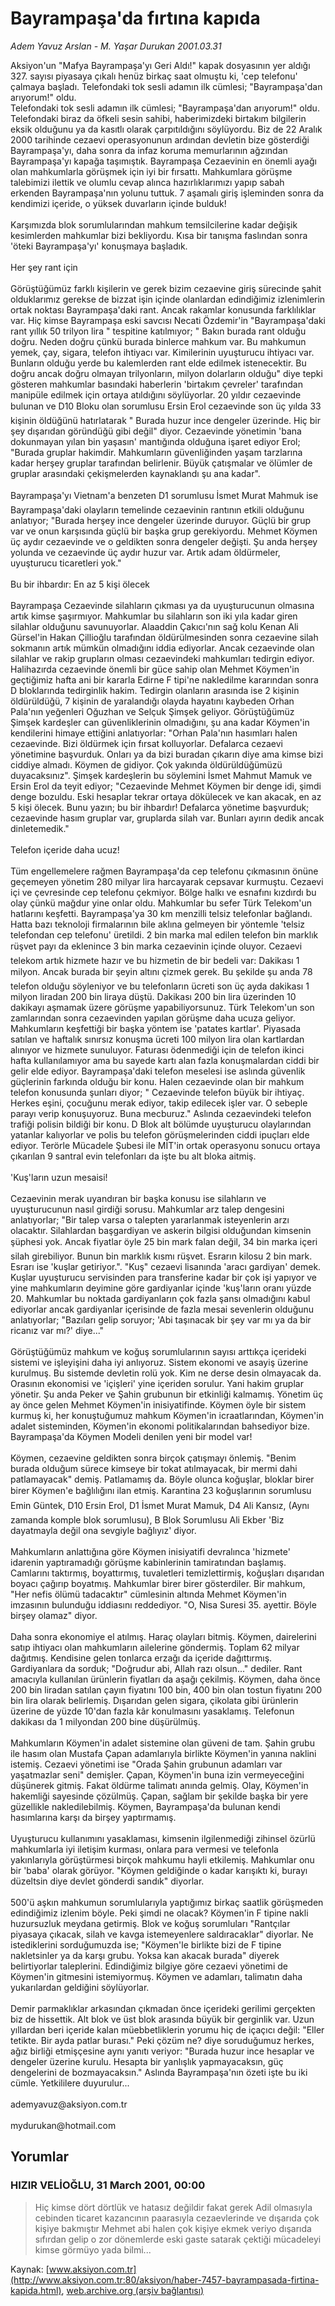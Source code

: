 # Bayrampaşa'da fırtına kapıda

*Adem Yavuz Arslan - M. Yaşar Durukan 2001.03.31*

<div class="news-detail-text-todays">
 <div>
 </div>
 <div>
 </div>
 <div id="newsSpot">
  <font class="detail-spot">
   Aksiyon'un "Mafya Bayrampaşa'yı Geri Aldı!" kapak dosyasının yer aldığı 327. sayısı piyasaya çıkalı henüz birkaç saat olmuştu ki, 'cep telefonu' çalmaya başladı. Telefondaki tok sesli adamın ilk cümlesi; "Bayrampaşa'dan arıyorum!" oldu.
  </font>
 </div>
 <div id="newsText">
  <font class="detail-text">
   Telefondaki tok sesli adamın ilk cümlesi; "Bayrampaşa'dan arıyorum!" oldu. Telefondaki biraz da öfkeli sesin sahibi, haberimizdeki birtakım bilgilerin eksik olduğunu ya da kasıtlı olarak çarpıtıldığını söylüyordu. Biz de 22 Aralık 2000 tarihinde cezaevi operasyonunun ardından devletin bize gösterdiği Bayrampaşa'yı, daha sonra da infaz koruma memurlarının ağzından Bayrampaşa'yı kapağa taşımıştık. Bayrampaşa Cezaevinin en önemli ayağı olan mahkumlarla görüşmek için iyi bir fırsattı. Mahkumlara görüşme talebimizi ilettik ve olumlu cevap alınca hazırlıklarımızı yapıp sabah erkenden Bayrampaşa'nın yolunu tuttuk. 7 aşamalı giriş işleminden sonra da kendimizi içeride, o yüksek duvarların içinde bulduk!
   <br/>
   <br/>
   Karşımızda blok sorumlularından mahkum temsilcilerine kadar değişik kesimlerden mahkumlar bizi bekliyordu. Kısa bir tanışma faslından sonra 'öteki Bayrampaşa'yı' konuşmaya başladık.
   <br/>
   <br/>
   Her şey rant için
   <br/>
   <br/>
   Görüştüğümüz farklı kişilerin ve gerek bizim cezaevine giriş sürecinde şahit olduklarımız gerekse de bizzat işin içinde olanlardan edindiğimiz izlenimlerin ortak noktası Bayrampaşa'daki rant. Ancak rakamlar konusunda farklılıklar var. Hiç kimse Bayrampaşa eski savcısı Necati Özdemir'in "Bayrampaşa'daki rant yıllık 50 trilyon lira " tespitine katılmıyor; " Bakın burada rant olduğu doğru. Neden doğru çünkü burada binlerce mahkum var. Bu mahkumun yemek, çay, sigara, telefon ihtiyacı var. Kimilerinin uyuşturucu ihtiyacı var. Bunların olduğu yerde bu kalemlerden rant elde edilmek istenecektir. Bu doğru ancak doğru olmayan trilyonların, milyon dolarların olduğu" diye tepki gösteren mahkumlar basındaki haberlerin 'birtakım çevreler' tarafından manipüle edilmek için ortaya atıldığını söylüyorlar. 20 yıldır cezaevinde bulunan ve D10 Bloku olan sorumlusu Ersin Erol cezaevinde son üç yılda 33 kişinin öldüğünü hatırlatarak " Burada huzur ince dengeler üzerinde. Hiç bir şey dışarıdan göründüğü gibi değil" diyor. Cezaevinde yönetimin 'bana dokunmayan yılan bin yaşasın' mantığında olduğuna işaret ediyor Erol; "Burada gruplar hakimdir. Mahkumların güvenliğinden yaşam tarzlarına kadar herşey gruplar tarafından belirlenir. Büyük çatışmalar ve ölümler de gruplar arasındaki çekişmelerden kaynaklandı şu ana kadar".
   <br/>
   <br/>
   Bayrampaşa'yı Vietnam'a benzeten D1 sorumlusu İsmet Murat Mahmuk ise Bayrampaşa'daki olayların temelinde cezaevinin rantının etkili olduğunu anlatıyor; "Burada herşey ince dengeler üzerinde duruyor. Güçlü bir grup var ve onun karşısında güçlü bir başka grup gerekiyordu. Mehmet Köymen üç aydır cezaevinde ve o geldikten sonra dengeler değişti. Şu anda herşey yolunda ve cezaevinde üç aydır huzur var. Artık adam öldürmeler, uyuşturucu ticaretleri yok."
   <br/>
   <br/>
   Bu bir ihbardır: En az 5 kişi ölecek
   <br/>
   <br/>
   Bayrampaşa Cezaevinde silahların çıkması ya da uyuşturucunun olmasına artık kimse şaşırmıyor. Mahkumlar bu silahların son iki yıla kadar giren silahlar olduğunu savunuyorlar. Alaaddin Çakıcı'nın sağ kolu Kenan Ali Gürsel'in Hakan Çillioğlu tarafından öldürülmesinden sonra cezaevine silah sokmanın artık mümkün olmadığını iddia ediyorlar. Ancak cezaevinde olan silahlar ve rakip grupların olması cezaevindeki mahkumları tedirgin ediyor. Halihazırda cezaevinde önemli bir güce sahip olan Mehmet Köymen'in geçtiğimiz hafta ani bir kararla Edirne F tipi'ne nakledilme kararından sonra D bloklarında tedirginlik hakim. Tedirgin olanların arasında ise 2 kişinin öldürüldüğü, 7 kişinin de yaralandığı olayda hayatını kaybeden Orhan Pala'nın yeğenleri Oğuzhan ve Selçuk Şimşek geliyor. Görüştüğümüz Şimşek kardeşler can güvenliklerinin olmadığını, şu ana kadar Köymen'in kendilerini himaye ettiğini anlatıyorlar: "Orhan Pala'nın hasımları halen cezaevinde. Bizi öldürmek için fırsat kolluyorlar. Defalarca cezaevi yönetimine başvurduk. Onları ya da bizi buradan çıkarın diye ama kimse bizi ciddiye almadı. Köymen de gidiyor. Çok yakında öldürüldüğümüzü duyacaksınız". Şimşek kardeşlerin bu söylemini İsmet Mahmut Mamuk ve Ersin Erol da teyit ediyor; "Cezaevinde Mehmet Köymen bir denge idi, şimdi denge bozuldu. Eski hesaplar tekrar ortaya dökülecek ve kan akacak, en az 5 kişi ölecek. Bunu yazın; bu bir ihbardır! Defalarca yönetime başvurduk; cezaevinde hasım gruplar var, gruplarda silah var. Bunları ayırın dedik ancak dinletemedik."
   <br/>
   <br/>
   Telefon içeride daha ucuz!
   <br/>
   <br/>
   Tüm engellemelere rağmen Bayrampaşa'da cep telefonu çıkmasının önüne geçemeyen yönetim 280 milyar lira harcayarak cepsavar kurmuştu. Cezaevi içi ve çevresinde cep telefonu çekmiyor. Bölge halkı ve esnafını kızdırdı bu olay çünkü mağdur yine onlar oldu. Mahkumlar bu sefer Türk Telekom'un hatlarını keşfetti. Bayrampaşa'ya 30 km menzilli telsiz telefonlar bağlandı. Hatta bazı teknoloji firmalarının bile aklına gelmeyen bir yöntemle 'telsiz telefondan cep telefonu' üretildi. 2 bin marka mal edilen telefon bin marklık rüşvet payı da eklenince 3 bin marka cezaevinin içinde oluyor. Cezaevi telekom artık hizmete hazır ve bu hizmetin de bir bedeli var: Dakikası 1 milyon. Ancak burada bir şeyin altını çizmek gerek. Bu şekilde şu anda 78 telefon olduğu söyleniyor ve bu telefonların ücreti son üç ayda dakikası 1 milyon liradan 200 bin liraya düştü. Dakikası 200 bin lira üzerinden 10 dakikayı aşmamak üzere görüşme yapabiliyorsunuz. Türk Telekom'un son zamlarından sonra cezaevinden yapılan görüşme daha ucuza geliyor. Mahkumların keşfettiği bir başka yöntem ise 'patates kartlar'. Piyasada satılan ve haftalık sınırsız konuşma ücreti 100 milyon lira olan kartlardan alınıyor ve hizmete sunuluyor. Faturası ödenmediği için de telefon ikinci hafta kullanılamıyor ama bu sayede kartı alan fazla konuşmalardan ciddi bir gelir elde ediyor. Bayrampaşa'daki telefon meselesi ise aslında güvenlik güçlerinin farkında olduğu bir konu. Halen cezaevinde olan bir mahkum telefon konusunda şunları diyor; " Cezaevinde telefon büyük bir ihtiyaç. Herkes eşini, çocuğunu merak ediyor, takip edilecek işler var. O sebeple parayı verip konuşuyoruz. Buna mecburuz." Aslında cezaevindeki telefon trafiği polisin bildiği bir konu. D Blok alt bölümde uyuşturucu olaylarından yatanlar kalıyorlar ve polis bu telefon görüşmelerinden ciddi ipuçları elde ediyor. Terörle Mücadele Şubesi ile MİT'in ortak operasyonu sonucu ortaya çıkarılan 9 santral evin telefonları da işte bu alt bloka aitmiş.
   <br/>
   <br/>
   'Kuş'ların uzun mesaisi!
   <br/>
   <br/>
   Cezaevinin merak uyandıran bir başka konusu ise silahların ve uyuşturucunun nasıl girdiği sorusu. Mahkumlar arz talep dengesini anlatıyorlar; "Bir talep varsa o talepten yararlanmak isteyenlerin arzı olacaktır. Silahlardan başgardiyan ve askerin bilgisi olduğundan kimsenin şüphesi yok. Ancak fiyatlar öyle 25 bin mark falan değil, 34 bin marka içeri silah girebiliyor. Bunun bin marklık kısmı rüşvet. Esrarın kilosu 2 bin mark. Esrarı ise 'kuşlar getiriyor.". "Kuş" cezaevi lisanında 'aracı gardiyan' demek. Kuşlar uyuşturucu servisinden para transferine kadar bir çok işi yapıyor ve yine mahkumların deyimine göre gardiyanlar içinde 'kuş'ların oranı yüzde 20. Mahkumlar bu noktada gardiyanların çok fazla şansı olmadığını kabul ediyorlar ancak gardiyanlar içerisinde de fazla mesai sevenlerin olduğunu anlatıyorlar; "Bazıları gelip soruyor; 'Abi taşınacak bir şey var mı ya da bir ricanız var mı?' diye..."
   <br/>
   <br/>
   Görüştüğümüz mahkum ve koğuş sorumlularının sayısı arttıkça içerideki sistemi ve işleyişini daha iyi anlıyoruz. Sistem ekonomi ve asayiş üzerine kurulmuş. Bu sistemde devletin rolü yok. Kim ne derse desin olmayacak da. Orasının ekonomisi ve 'içişleri' yine içeriden sorulur. Yani hakim gruplar yönetir. Şu anda Peker ve Şahin grubunun bir etkinliği kalmamış. Yönetim üç ay önce gelen Mehmet Köymen'in inisiyatifinde. Köymen öyle bir sistem kurmuş ki, her konuştuğumuz mahkum Köymen'in icraatlarından, Köymen'in adalet sisteminden, Köymen'in ekonomi politikalarından bahsediyor bize. Bayrampaşa'da Köymen Modeli denilen yeni bir model var!
   <br/>
   <br/>
   Köymen, cezaevine geldikten sonra birçok çatışmayı önlemiş. "Benim burada olduğum sürece kimseye bir tokat atılmayacak, bir mermi dahi patlamayacak" demiş. Patlamamış da. Böyle olunca koğuşlar, bloklar birer birer Köymen'e bağlılığını ilan etmiş. Karantina 23 koğuşlarının sorumlusu Emin Güntek, D10 Ersin Erol, D1 İsmet Murat Mamuk, D4 Ali Kansız, (Aynı zamanda komple blok sorumlusu), B Blok Sorumlusu Ali Ekber 'Biz dayatmayla değil ona sevgiyle bağlıyız' diyor.
   <br/>
   <br/>
   Mahkumların anlattığına göre Köymen inisiyatifi devralınca 'hizmete' idarenin yaptıramadığı görüşme kabinlerinin tamiratından başlamış. Camlarını taktırmış, boyattırmış, tuvaletleri temizlettirmiş, koğuşları dışarıdan boyacı çağırıp boyatmış. Mahkumlar birer birer gösterdiler. Bir mahkum, "Her nefis ölümü tadacaktır" cümlesinin altında Mehmet Köymen'in imzasının bulunduğu iddiasını reddediyor. "O, Nisa Suresi 35. ayettir. Böyle birşey olamaz" diyor.
   <br/>
   <br/>
   Daha sonra ekonomiye el atılmış. Haraç olayları bitmiş. Köymen, dairelerini satıp ihtiyacı olan mahkumların ailelerine göndermiş. Toplam 62 milyar dağıtmış. Kendisine gelen tonlarca erzağı da içeride dağıttırmış. Gardiyanlara da sorduk; "Doğrudur abi, Allah razı olsun..." dediler. Rant amacıyla kullanılan ürünlerin fiyatları da aşağı çekilmiş. Köymen, daha önce 200 bin liradan satılan çayın fiyatını 100 bin, 400 bin olan tostun fiyatını 200 bin lira olarak belirlemiş. Dışarıdan gelen sigara, çikolata gibi ürünlerin üzerine de yüzde 10'dan fazla kâr konulmasını yasaklamış. Telefonun dakikası da 1 milyondan 200 bine düşürülmüş.
   <br/>
   <br/>
   Mahkumların Köymen'in adalet sistemine olan güveni de tam. Şahin grubu ile hasım olan Mustafa Çapan adamlarıyla birlikte Köymen'in yanına naklini istemiş. Cezaevi yönetimi ise "Orada Şahin grubunun adamları var yaşatmazlar seni" demişler. Çapan, Köymen'in buna izin vermeyeceğini düşünerek gitmiş. Fakat öldürme talimatı anında gelmiş. Olay, Köymen'in hakemliği sayesinde çözülmüş. Çapan, sağlam bir şekilde başka bir yere güzellikle nakledilebilmiş. Köymen, Bayrampaşa'da bulunan kendi hasımlarına karşı da birşey yaptırmamış.
   <br/>
   <br/>
   Uyuşturucu kullanımını yasaklaması, kimsenin ilgilenmediği zihinsel özürlü mahkumlarla iyi iletişim kurması, onlara para vermesi ve telefonla yakınlarıyla görüştürmesi birçok mahkumu hayli etkilemiş. Mahkumlar onu bir 'baba' olarak görüyor. "Köymen geldiğinde o kadar karışıktı ki, burayı düzeltsin diye devlet gönderdi sandık" diyorlar.
   <br/>
   <br/>
   500'ü aşkın mahkumun sorumlularıyla yaptığımız birkaç saatlik görüşmeden edindiğimiz izlenim böyle. Peki şimdi ne olacak? Köymen'in F tipine nakli huzursuzluk meydana getirmiş. Blok ve koğuş sorumluları "Rantçılar piyasaya çıkacak, silah ve kavga istemeyenlere saldıracaklar" diyorlar. Ne istediklerini sorduğumuzda ise; "Köymen'le birlikte bizi de F tipine nakletsinler ya da karşı grubu. Yoksa kan akacak burada" diyerek belirtiyorlar taleplerini. Edindiğimiz bilgiye göre cezaevi yönetimi de Köymen'in gitmesini istemiyormuş. Köymen ve adamları, talimatın daha yukarılardan geldiğini söylüyorlar.
   <br/>
   <br/>
   Demir parmaklıklar arkasından çıkmadan önce içerideki gerilimi gerçekten biz de hissettik. Alt blok ve üst blok arasında büyük bir gerginlik var. Uzun yıllardan beri içeride kalan müebbetliklerin yorumu hiç de içaçıcı değil: "Eller tetikte. Bir ayda patlar burası." Peki çözüm ne? diye soruduğumuz herkes, ağız birliği etmişçesine aynı yanıtı veriyor: "Burada huzur ince hesaplar ve dengeler üzerine kurulu. Hesapta bir yanlışlık yapmayacaksın, güç dengelerini de bozmayacaksın." Aslında Bayrampaşa'nın özeti işte bu iki cümle. Yetkililere duyurulur...
   <br/>
   <br/>
   ademyavuz@aksiyon.com.tr
   <br/>
   <br/>
   mydurukan@hotmail.com
   <br/>
  </font>
 </div>
 <div>
 </div>
 <div>
 </div>
</div>


## Yorumlar

### HIZIR VELİOĞLU, 31 March 2001, 00:00
> Hiç kimse dört dörtlük ve hatasız değildir fakat gerek Adil olmasıyla cebinden ticaret kazancının paarasıyla cezaevlerinde ve dışarıda çok kişiye bakmıştır Mehmet abi halen çok kişiye ekmek veriyo dışarıda sıfırdan gelip o zor dönemlerde eski gaste satarak çektiği mücadeleyi kimse görmüyo yada bilmi...

Kaynak: [www.aksiyon.com.tr](http://www.aksiyon.com.tr:80/aksiyon/haber-7457-bayrampasada-firtina-kapida.html), [web.archive.org (arşiv bağlantısı)](http://web.archive.org/web/20130911143016/http://www.aksiyon.com.tr:80/aksiyon/haber-7457-bayrampasada-firtina-kapida.html)

